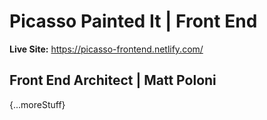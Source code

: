# Picasso Painted It | Front End

**Live Site:** <https://picasso-frontend.netlify.com/>

## Front End Architect | Matt Poloni

{...moreStuff}